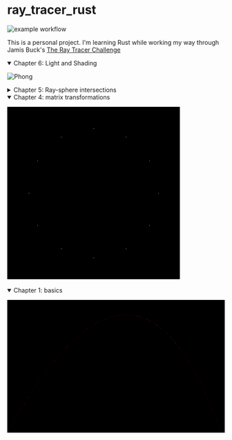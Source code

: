 
# ray_tracer_rust

![example workflow](https://github.com/fremag/ray_tracer_rust/actions/workflows/rust.yml/badge.svg)


This is a personal project.
I'm learning Rust while working my way through Jamis Buck's 
[The Ray Tracer Challenge](https://pragprog.com/book/jbtracer/the-ray-tracer-challenge)

<details open>
<summary>Chapter 6: Light and Shading</summary>

![Phong](+https://raw.githubusercontent.com/fremag/ray_tracer_rust/main/img/phong.png)

</details>

<details>
<summary>Chapter 5: Ray-sphere intersections</summary>

![Silhouette](https://raw.githubusercontent.com/fremag/ray_tracer_rust/main/img/sphere_silhouette.png)

</details>

<details open>
<summary>Chapter 4: matrix transformations</summary>

![Clock](https://raw.githubusercontent.com/fremag/ray_tracer_rust/main/img/clock.png)

</details>

<details open>
<summary>Chapter 1: basics</summary>

  ![Projectile](https://raw.githubusercontent.com/fremag/ray_tracer_rust/main/img/projectile.png)

</details>
